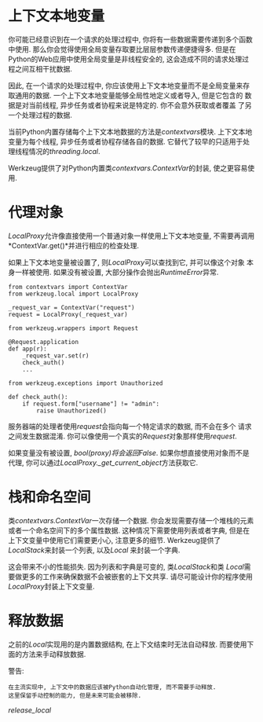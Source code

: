 上下文本地变量
==============

你可能已经意识到在一个请求的处理过程中, 你将有一些数据需要传递到多个函数中使用.
那么你会觉得使用全局变量存取要比层层参数传递便捷得多.
但是在Python的Web应用中使用全局变量是非线程安全的, 
这会造成不同的请求处理过程之间互相干扰数据.

因此, 在一个请求的处理过程中, 你应该使用上下文本地变量而不是全局变量来存
取通用的数据. 一个上下文本地变量能够全局性地定义或者导入, 但是它包含的
数据是对当前线程, 异步任务或者协程来说是特定的. 你不会意外获取或者覆盖
了另一个处理过程的数据.

当前Python内置存储每个上下文本地数据的方法是*contextvars*模块.
上下文本地变量为每个线程, 异步任务或者协程存储各自的数据.
它替代了较早的只适用于处理线程情况的*threading.local*.

Werkzeug提供了对Python内置类*contextvars.ContextVar*的封装, 使之更容易使用.


代理对象
========

*LocalProxy*允许像直接使用一个普通对象一样使用上下文本地变量,
不需要再调用*ContextVar.get()*并进行相应的检查处理.

如果上下文本地变量被设置了, 则*LocalProxy*可以查找到它, 并可以像这个对象
本身一样被使用. 如果没有被设置, 大部分操作会抛出*RuntimeError*异常.

    from contextvars import ContextVar
    from werkzeug.local import LocalProxy

    _request_var = ContextVar("request")
    request = LocalProxy(_request_var)

    from werkzeug.wrappers import Request

    @Request.application
    def app(r):
        _request_var.set(r)
        check_auth()
        ...

    from werkzeug.exceptions import Unauthorized

    def check_auth():
        if request.form["username"] != "admin":
            raise Unauthorized()

服务器端的处理者使用*request*会指向每一个特定请求的数据, 而不会在多个
请求之间发生数据混淆. 你可以像使用一个真实的*Request*对象那样使用*request*.

如果变量没有被设置, *bool(proxy)*将会返回*False*.
如果你想直接使用对象而不是代理, 你可以通过*LocalProxy._get_current_object*方法获取它.


栈和命名空间
============

类*contextvars.ContextVar*一次存储一个数据.
你会发现需要存储一个堆栈的元素或者一个命名空间下的多个属性数据.
这种情况下需要使用列表或者字典, 但是在上下文变量中使用它们需要更小心,
注意更多的细节. Werkzeug提供了*LocalStack*来封装一个列表, 以及*Local*
来封装一个字典.

这会带来不小的性能损失. 因为列表和字典是可变的, 类*LocalStack*和类
*Local*需要做更多的工作来确保数据不会被嵌套的上下文共享.
请尽可能设计你的程序使用*LocalProxy*封装上下文变量.


释放数据
========

之前的*Local*实现用的是内置数据结构, 在上下文结束时无法自动释放.
而要使用下面的方法来手动释放数据.

警告:

    在主流实现中, 上下文中的数据应该被Python自动化管理, 而不需要手动释放.
    这里保留手动控制的能力, 但是未来可能会被移除.

*release_local*
